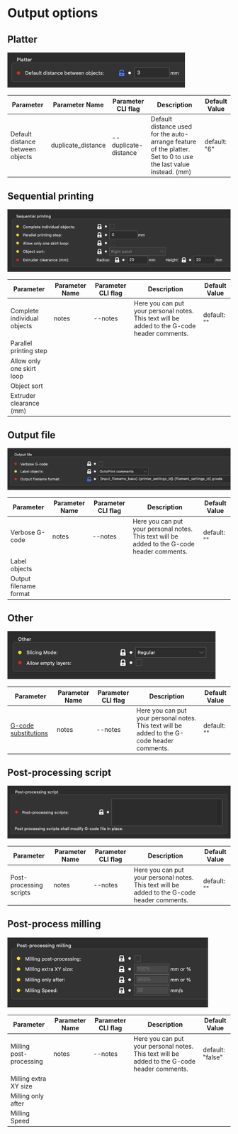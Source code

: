 # Output options

## Platter
![image Platter](assets/platter.png)

| Parameter                        | Parameter Name     | Parameter CLI flag   | Description                                                                                                     | Default Value |
| -------------------------------- | ------------------ | -------------------- | --------------------------------------------------------------------------------------------------------------- | ------------- |
| Default distance between objects | duplicate_distance | --duplicate-distance | Default distance used for the auto-arrange feature of the platter. Set to 0 to use the last value instead. (mm) | default: "6"  |

## Sequential printing
![image Sequential printing](assets/sequential_printing.png)

| Parameter                   | Parameter Name | Parameter CLI flag | Description                                                                                  | Default Value |
| --------------------------- | -------------- | ------------------ | -------------------------------------------------------------------------------------------- | ------------- |
| Complete individual objects | notes          | --notes            | Here you can put your personal notes. This text will be added to the G-code header comments. | default: ""   |
| Parallel printing step      |                |                    |                                                                                              |               |
| Allow only one skirt loop   |                |                    |                                                                                              |               |
| Object sort                 |                |                    |                                                                                              |               |
| Extruder clearance (mm)     |                |                    |                                                                                              |               |

## Output file
![image Output file](assets/output_file.png)

| Parameter              | Parameter Name | Parameter CLI flag | Description                                                                                  | Default Value |
| ---------------------- | -------------- | ------------------ | -------------------------------------------------------------------------------------------- | ------------- |
| Verbose G-code         | notes          | --notes            | Here you can put your personal notes. This text will be added to the G-code header comments. | default: ""   |
| Label objects          |                |                    |                                                                                              |               |
| Output filename format |                |                    |                                                                                              |               |

## Other
![image Other](assets/other.png)

| Parameter                                                          | Parameter Name | Parameter CLI flag | Description                                                                                  | Default Value |
| ------------------------------------------------------------------ | -------------- | ------------------ | -------------------------------------------------------------------------------------------- | ------------- |
| [G-code substitutions](/advanced-usage-guides/gcode-substitutions) | notes          | --notes            | Here you can put your personal notes. This text will be added to the G-code header comments. | default: ""   |

## Post-processing script
![image Post-processing script](assets/post-processing-script.png)

| Parameter               | Parameter Name | Parameter CLI flag | Description                                                                                  | Default Value |
| ----------------------- | -------------- | ------------------ | -------------------------------------------------------------------------------------------- | ------------- |
| Post-processing scripts | notes          | --notes            | Here you can put your personal notes. This text will be added to the G-code header comments. | default: ""   |

## Post-process milling
![image Post-process milling](assets/post_process_milling.png)

| Parameter               | Parameter Name | Parameter CLI flag | Description                                                                                  | Default Value    |
| ----------------------- | -------------- | ------------------ | -------------------------------------------------------------------------------------------- | ---------------- |
| Milling post-processing | notes          | --notes            | Here you can put your personal notes. This text will be added to the G-code header comments. | default: "false" |
| Milling extra XY size   |                |                    |                                                                                              |                  |
| Milling only after      |                |                    |                                                                                              |                  |
| Milling Speed           |                |                    |                                                                                              |                  |
